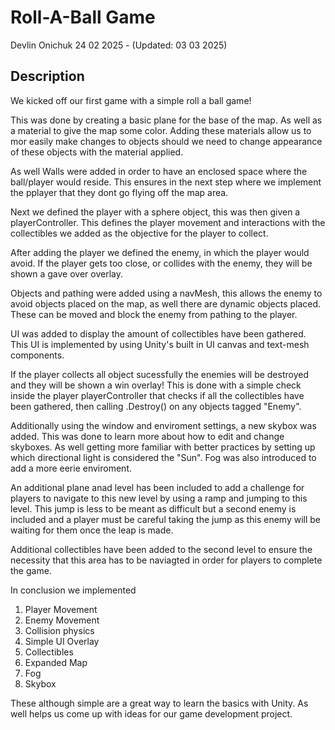 # Roll-A-Ball Game

Devlin Onichuk
24 02 2025 - (Updated: 03 03 2025)
## Description

We kicked off our first game with a simple roll a ball game!

This was done by creating a basic plane for the base of the map. As well as a material to give the map some color. Adding these materials allow us to mor easily make changes to objects should we need to change appearance
of these objects with the material applied.

As well Walls were added in order to have an enclosed space where the ball/player would reside. This ensures in the next step where we implement the pplayer that they dont go flying off the map area.

Next we defined the player with a sphere object, this was then given a playerController. This defines the player movement and interactions with the collectibles we added as the objective for the player to collect. 

After adding the player we defined the enemy, in which the player would avoid. If the player gets too close, or collides with the enemy, they will be shown a gave over overlay. 

Objects and pathing were added using a navMesh, this allows the enemy to avoid objects placed on the map, as well there are dynamic objects placed. These can be moved and block the enemy from pathing to the player.

UI was added to display the amount of collectibles have been gathered. This UI is implemented by using Unity's built in UI canvas and text-mesh components.

If the player collects all object sucessfully the enemies will be destroyed and they will be shown a win overlay! This is done with a simple check inside the player playerController that
checks if all the collectibles have been gathered, then calling .Destroy() on any objects tagged "Enemy".

Additionally using the window and enviroment settings, a new skybox was added. This was done to learn more about how to edit and change skyboxes. As well getting
more familiar with better practices by setting up which directional light is considered the "Sun". Fog was also introduced to add a more eerie enviroment.

An additional plane anad level has been included to add a challenge for players to navigate to this new level by using a ramp and jumping to this level. This jump is 
less to be meant as difficult but a second enemy is included and a player must be careful taking the jump as this enemy will be waiting for them once the leap is made.

Additional collectibles have been added to the second level to ensure the necessity that this area has to be naviagted in order for players to complete the game.

In conclusion we implemented
1. Player Movement
2. Enemy Movement
3. Collision physics
4. Simple UI Overlay
5. Collectibles
6. Expanded Map
8. Fog
9. Skybox

These although simple are a great way to learn the basics with Unity. As well helps us come up with ideas for our game development project.